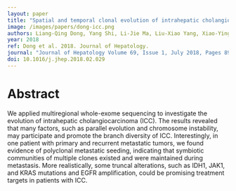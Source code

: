 ```yaml
---
layout: paper
title: "Spatial and temporal clonal evolution of intrahepatic cholangiocarcinoma"
image: /images/papers/dong-icc.png
authors: Liang-Qing Dong, Yang Shi, Li-Jie Ma, Liu-Xiao Yang, Xiao-Ying Wang, Shu Zhang,Zhi-Chao Wang, Meng Duan, Zhao Zhang, Long-Zi Liu, Bo-Hao Zheng, Zhen-BinDing, Ai-Wu Ke, Da-Ming Gao,Ke Yuan, Jian Zhou, Jia Fan, Ruibin Xi, Qiang Gao.
year: 2018
ref: Dong et al. 2018. Journal of Hepatology.
journal: "Journal of Hepatology Volume 69, Issue 1, July 2018, Pages 89-98."
doi: 10.1016/j.jhep.2018.02.029
---
```


# Abstract

We applied multiregional whole-exome sequencing to investigate the evolution of intrahepatic cholangiocarcinoma (ICC). The results revealed that many factors, such as parallel evolution and chromosome instability, may participate and promote the branch diversity of ICC. Interestingly, in one patient with primary and recurrent metastatic tumors, we found evidence of polyclonal metastatic seeding, indicating that symbiotic communities of multiple clones existed and were maintained during metastasis. More realistically, some truncal alterations, such as IDH1, JAK1, and KRAS mutations and EGFR amplification, could be promising treatment targets in patients with ICC.

